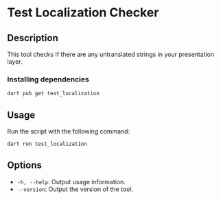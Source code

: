 # Test Localization Checker

## Description

This tool checks if there are any untranslated strings in your presentation layer.

### Installing dependencies

```bash
dart pub get test_localization
```

## Usage

Run the script with the following command:

```bash
dart run test_localization
```

## Options

- `-h, --help`: Output usage information.
- `--version`: Output the version of the tool.
